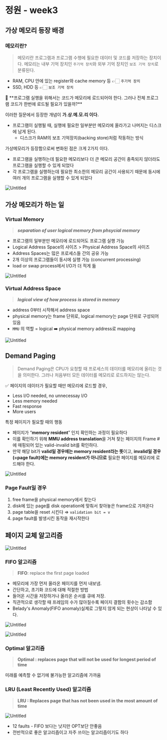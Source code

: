 # 정원 - week3

## 가상 메모리 등장 배경

### 메모리란?

> 메모리란 프로그램과 프로그램 수행에 필요한 데이터 및 코드를 저장하는 장치이다. 메모리는 내부 기억 장치인 `주기억 장치`와 외부 기억 장치인 `보조 기억 장치`로 분류된다.
> 
- RAM, CPU 안에 있는 register와 cache memory 등 👉🏻 `주기억 장치`
- SSD, HDD 등 👉🏻 `보조 기억 장치`

<aside>
🤖 **프로그램 실행을 위해서는 코드가 메모리에 로드되어야 한다. 그러나 전체 프로그램 코드가 한번에 로드될 필요가 있을까?**

</aside>

이러한 질문에서 등장한 개념이 **가.상.메.모.리 이다.**

- 프로그램이 실행될 때, 실행에 필요한 일부분만 메모리에 올라가고 나머지는 디스크에 남게 된다.
    - 디스크가 RAM의 보조 기억장치(backing store)처럼 작동하는 방식
    

가상메모리가 등장함으로써 변화된 점은 크게 2가지 이다.

- 프로그램을 실행하는데 필요한 메모리보다 더 큰 메모리 공간이 충족되지 않더라도 프로그램을 실행할 수 있게 되었다
- 각 프로그램을 실행하는데 필요한 최소한의 메모리 공간이 사용되기 때문에 동시에 여러 개의 프로그램을 실행할 수 있게 되었다

![Untitled](images/1.png)

## 가상 메모리가 하는 일

### Virtual Memory

> ***separation of user logical memory from phsycial memory***
> 
- 프로그램의 일부분만 메모리에 로드되어도 프로그램 실행 가능
- Logical Address Space의 사이즈 > Physical Address Space의 사이즈
- Address Spaces는 많은 프로세스들 간의 공유 가능
- 2개 이상의 프로그램들이 동시에 실행 가능 (concurrent processing)
- load or swap process에서 I/O가 더 적게 듦

![Untitled](images/2.png)

### Virtual Address Space

> ***logical view of how process is stored in memory***
> 
- address 0부터 시작해서 address space
- physical memory는 frame 단위로, logical memory는 page 단위로 구성되어 있음
- `MMU` 의 역할 = logical ➡️ physical memory address로 mapping

![Untitled](images/3.png)

## Demand Paging

> Demand Paging은 CPU가 요청할 때 프로세스의 데이터를 메모리에 올리는 것을 의미한다. 그러나 처음부터 모든 데이터를 메모리로 로드하지는 않는다.
> 

✅ 페이지의 데이터가 필요할 때만 메모리에 로드할 경우,

- Less I/O needed, no unnecessay I/O
- Less memory needed
- Fast response
- More users

특정 페이지가 필요할 때의 행동

- 페이지가 “**memory resident**” 인지 확인하는 과정이 필요하다
- 이를 확인하기 위해 **MMU address translation**을 거쳐 찾는 페이지의 Frame #에 매핑되어 있는 valid-invalid bit를 확인하다.
- 만약 해당 bit가 **valid일 경우에는 memory resident라는 뜻**이고, **invalid일 경우 (=page fault)에는 memory resident가 아니므로** 필요한 페이지를 메모리에 로드해야 한다.

![Untitled](images/4.png)

### Page Fault일 경우

1. free frame을 physical memory에서 찾는다
2. disk에 있는 page를 disk operation에 맞춰서 찾아놓은 frame으로 가져온다
3. page table을 reset 시킨다 ⇒ `validation bit = v`
4. page fault를 발생시킨 동작을 재시작한다

## 페이지 교체 알고리즘

![Untitled](images/5.png)

### FIFO 알고리즘

> **FIFO**: replace the first page loaded
> 
- 메모리에 가장 먼저 올라온 페이지를 먼저 내보냄.
- 간단하고, 초기화 코드에 대해 적절한 방법
- 들어온 시간을 저장하거나 올라온 순서를 큐에 저장.
- 직관적으로 생각할 때 프레임의 수가 많아질수록 페이지 결함의 횟수는 감소함
- Belady's Anomaly(FIFO anomaly)실제로 그렇지 않게 되는 현상이 나타날 수 있다.

![Untitled](images/6.png)

![Untitled](images/7.png)

### Optimal 알고리즘

> **Optimal : replaces page that will not be used for longest period of time**
> 

미래를 예측할 수 없기에 불가능한 알고리즘에 가까움

### LRU (Least Recently Used) 알고리즘

> **LRU : Replaces page that has not been used in the most amount of time**
> 

![Untitled](images/8.png)

- 12 faults - FIFO 보다는 낫지만 OPT보단 안좋음
- 전반적으로 좋은 알고리즘이고 자주 쓰이는 알고리즘이기도 하다
